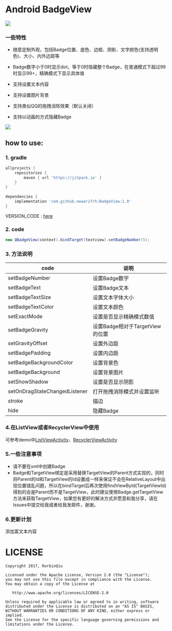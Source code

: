 # Android BadgeView

![](https://github.com/qstumn/BadgeView/blob/master/demo.png?raw=true)

### 一些特性
* 随意定制外观，包括Badge位置、底色、边框、阴影、文字颜色(支持透明色)、大小、内外边距等

* Badge数字小于0时显示dot，等于0时隐藏整个Badge，在普通模式下超过99时显示99+，精确模式下显示具体值

* 支持设置文本内容

* 支持设置图片背景

* 支持类似QQ的拖拽消除效果（默认关闭）

* 支持以动画的方式隐藏Badge

![](https://github.com/qstumn/BadgeView/blob/master/demo_gif.gif?raw=true)

## how to use:
### 1. gradle
```groovy
allprojects {
	repositories {
		maven { url 'https://jitpack.io' }
	}
}
 
dependencies {
	implementation 'com.github.newarifrh:BadgeView:1.0'
}
```
VERSION_CODE : [here](https://github.com/newarifrh/BadgeView/releases)

### 2. code
```java
new QBadgeView(context).bindTarget(textview).setBadgeNumber(5);
```    

### 3. 方法说明
  code | 说明
  --- | ---
setBadgeNumber | 设置Badge数字
setBadgeText | 设置Badge文本
setBadgeTextSize | 设置文本字体大小
setBadgeTextColor | 设置文本颜色
setExactMode | 设置是否显示精确模式数值
setBadgeGravity | 设置Badge相对于TargetView的位置
setGravityOffset | 设置外边距
setBadgePadding | 设置内边距
setBadgeBackgroundColor | 设置背景色
setBadgeBackground | 设置背景图片
setShowShadow | 设置是否显示阴影
setOnDragStateChangedListener | 打开拖拽消除模式并设置监听
stroke | 描边
hide | 隐藏Badge

### 4.在ListView或者RecyclerView中使用
可参考demo中[ListViewActivity](https://github.com/qstumn/BadgeView/blob/master/app/src/main/java/q/rorbin/badgeviewdemo/ListViewActivity.java)、[RecyclerViewActivity](https://github.com/qstumn/BadgeView/blob/master/app/src/main/java/q/rorbin/badgeviewdemo/RecyclerViewActivity.java)

### 5.一些注意事项
* 请不要在xml中创建Badge
* Badge和TargetView绑定是采用替换TargetView的Parent方式实现的，同时将Parent的Id和TargetView的Id设置成一样来保证不会在RelativeLayout中出现位置错乱问题，所以在bindTarget后再次使用findViewById(TargetViewId)得到的会是Parent而不是TargetView，此时建议使用Badge.getTargetView方法来获取TargetView，如果您有更好的解决方式并愿意和我分享，请在Issues中提交给我或者给我发邮件，谢谢。

### 6.更新计划
添加富文本内容


# LICENSE
```
Copyright 2017, RorbinQiu

Licensed under the Apache License, Version 2.0 (the "License");
you may not use this file except in compliance with the License.
You may obtain a copy of the License at

   http://www.apache.org/licenses/LICENSE-2.0

Unless required by applicable law or agreed to in writing, software
distributed under the License is distributed on an "AS IS" BASIS,
WITHOUT WARRANTIES OR CONDITIONS OF ANY KIND, either express or implied.
See the License for the specific language governing permissions and
limitations under the License.
```
